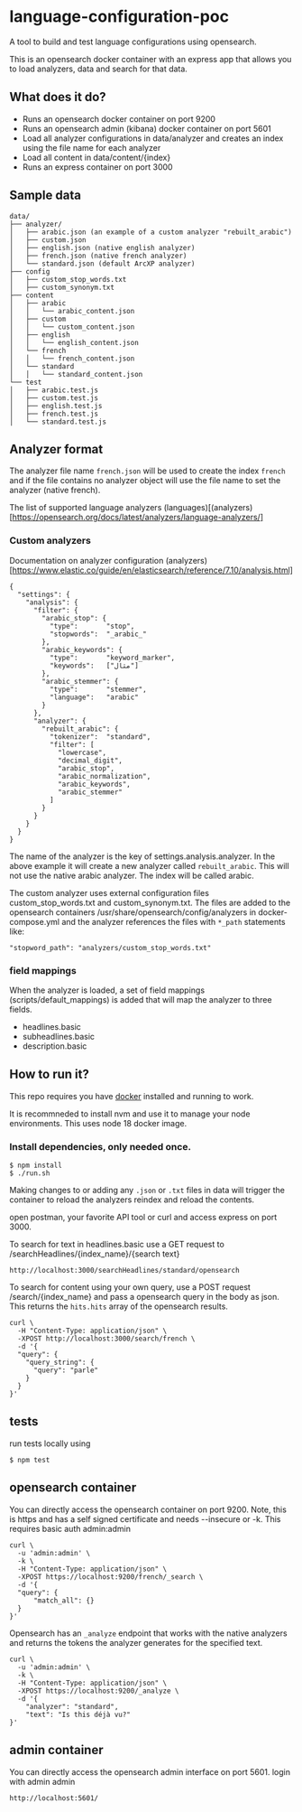 # language-configuration-poc

A tool to build and test language configurations using opensearch.

This is an opensearch docker container with an express app that allows you to load analyzers, data and search for that data.

## What does it do?

- Runs an opensearch docker container on port 9200
- Runs an opensearch admin (kibana) docker container on port 5601
- Load all analyzer configurations in data/analyzer and creates an index using the file name for each analyzer
- Load all content in data/content/{index}
- Runs an express container on port 3000

## Sample data

```
data/
├── analyzer/
│   ├── arabic.json (an example of a custom analyzer "rebuilt_arabic")
│   ├── custom.json
│   ├── english.json (native english analyzer)
│   ├── french.json (native french analyzer)
│   └── standard.json (default ArcXP analyzer)
├── config
│   ├── custom_stop_words.txt
│   ├── custom_synonym.txt
├── content
│   ├── arabic
│   │   └── arabic_content.json
│   ├── custom
│   │   └── custom_content.json
│   ├── english
│   │   └── english_content.json
│   └── french
│   │   └── french_content.json
│   └── standard
│   │   └── standard_content.json
└── test
│   ├── arabic.test.js
│   ├── custom.test.js
│   ├── english.test.js
│   ├── french.test.js
│   └── standard.test.js
```

## Analyzer format

The analyzer file name `french.json` will be used to create the index `french` and if the file contains no analyzer object will use the file name to set the analyzer (native french).

The list of supported language analyzers (languages)[(analyzers)[https://opensearch.org/docs/latest/analyzers/language-analyzers/]

### Custom analyzers

Documentation on analyzer configuration (analyzers)[https://www.elastic.co/guide/en/elasticsearch/reference/7.10/analysis.html]

```
{
  "settings": {
    "analysis": {
      "filter": {
        "arabic_stop": {
          "type":       "stop",
          "stopwords":  "_arabic_"
        },
        "arabic_keywords": {
          "type":       "keyword_marker",
          "keywords":   ["مثال"]
        },
        "arabic_stemmer": {
          "type":       "stemmer",
          "language":   "arabic"
        }
      },
      "analyzer": {
        "rebuilt_arabic": {
          "tokenizer":  "standard",
          "filter": [
            "lowercase",
            "decimal_digit",
            "arabic_stop",
            "arabic_normalization",
            "arabic_keywords",
            "arabic_stemmer"
          ]
        }
      }
    }
  }
}
```

The name of the analyzer is the key of settings.analysis.analyzer. In the above example it will create a new analyzer called `rebuilt_arabic`. This will not use the native arabic analyzer. The index will be called arabic.

The custom analyzer uses external configuration files custom_stop_words.txt and custom_synonym.txt. The files are added to
the opensearch containers /usr/share/opensearch/config/analyzers in docker-compose.yml and the analyzer references the files with `*_path` statements like:

```
"stopword_path": "analyzers/custom_stop_words.txt"
```

### field mappings

When the analyzer is loaded, a set of field mappings (scripts/default_mappings) is added that will map the analyzer to three fields.

- headlines.basic
- subheadlines.basic
- description.basic

## How to run it?

This repo requires you have [docker](https://www.docker.com/products/docker-desktop/) installed and running to work.

It is recommneded to install nvm and use it to manage your node environments. This uses node 18 docker image.

### Install dependencies, only needed once.

```
$ npm install
$ ./run.sh
```

Making changes to or adding any `.json` or `.txt` files in data will trigger the container to reload the analyzers reindex and reload the contents.

open postman, your favorite API tool or curl and access express on port 3000.

To search for text in headlines.basic use a GET request to /searchHeadlines/{index_name}/{search text}

```
http://localhost:3000/searchHeadlines/standard/opensearch
```

To search for content using your own query, use a POST request /search/{index_name} and pass a opensearch query in the body as json. This returns the `hits.hits` array of the opensearch results.

```
curl \
  -H "Content-Type: application/json" \
  -XPOST http://localhost:3000/search/french \
  -d '{
  "query": {
    "query_string": {
      "query": "parle"
    }
  }
}'
```

## tests

run tests locally using

```
$ npm test
```

## opensearch container

You can directly access the opensearch container on port 9200. Note, this is https and has a self signed certificate and needs --insecure or -k. This requires basic auth admin:admin

```
curl \
  -u 'admin:admin' \
  -k \
  -H "Content-Type: application/json" \
  -XPOST https://localhost:9200/french/_search \
  -d '{
  "query": {
      "match_all": {}
  }
}'
```

Opensearch has an `_analyze` endpoint that works with the native analyzers and returns the tokens the analyzer generates for the specified text.

```
curl \
  -u 'admin:admin' \
  -k \
  -H "Content-Type: application/json" \
  -XPOST https://localhost:9200/_analyze \
  -d '{
    "analyzer": "standard",
    "text": "Is this déjà vu?"
}'
```

## admin container

You can directly access the opensearch admin interface on port 5601. login with admin admin

```
http://localhost:5601/
```

